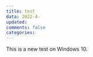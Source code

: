 ```yaml
---
title: test
data: 2022-4-
updated: 
comments: false
categories:
---
```


This is a new test on Windows 10.